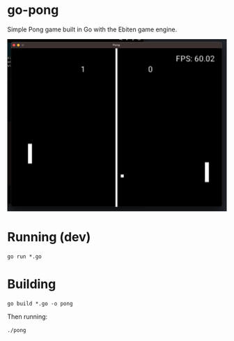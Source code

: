 # go-pong

Simple Pong game built in Go with the Ebiten game engine.

![Screenshot](./assets/screenshot.png)

# Running (dev)

```
go run *.go
```

# Building

```
go build *.go -o pong
```

Then running:

```
./pong
```
